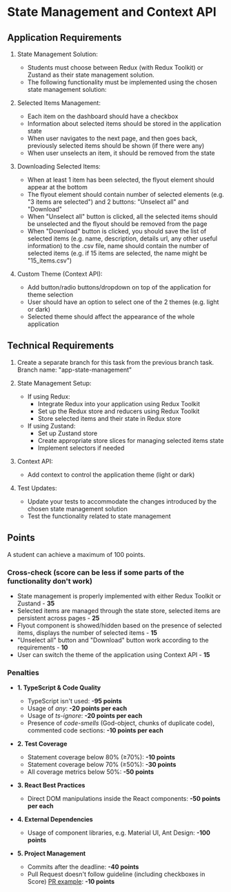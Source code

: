 # State Management and Context API

## Application Requirements

1. State Management Solution:

   - Students must choose between Redux (with Redux Toolkit) or Zustand as their state management solution.
   - The following functionality must be implemented using the chosen state management solution:

2. Selected Items Management:
   - Each item on the dashboard should have a checkbox
   - Information about selected items should be stored in the application state
   - When user navigates to the next page, and then goes back, previously selected items should be shown (if there were any)
   - When user unselects an item, it should be removed from the state
3. Downloading Selected Items:

   - When at least 1 item has been selected, the flyout element should appear at the bottom
   - The flyout element should contain number of selected elements (e.g. "3 items are selected") and 2 buttons: "Unselect all" and "Download"
   - When "Unselect all" button is clicked, all the selected items should be unselected and the flyout should be removed from the page
   - When "Download" button is clicked, you should save the list of selected items (e.g. name, description, details url, any other useful information) to the .csv file, name should contain the number of selected items (e.g. if 15 items are selected, the name might be "15_items.csv")

4. Custom Theme (Context API):
   - Add button/radio buttons/dropdown on top of the application for theme selection
   - User should have an option to select one of the 2 themes (e.g. light or dark)
   - Selected theme should affect the appearance of the whole application

## Technical Requirements

1. Create a separate branch for this task from the previous branch task. Branch name: "app-state-management"

2. State Management Setup:

   - If using Redux:
     - Integrate Redux into your application using Redux Toolkit
     - Set up the Redux store and reducers using Redux Toolkit
     - Store selected items and their state in Redux store
   - If using Zustand:
     - Set up Zustand store
     - Create appropriate store slices for managing selected items state
     - Implement selectors if needed

3. Context API:

   - Add context to control the application theme (light or dark)

4. Test Updates:
   - Update your tests to accommodate the changes introduced by the chosen state management solution
   - Test the functionality related to state management

## Points

A student can achieve a maximum of 100 points.

### Cross-check (score can be less if some parts of the functionality don't work)

- State management is properly implemented with either Redux Toolkit or Zustand - **35**
- Selected items are managed through the state store, selected items are persistent across pages - **25**
- Flyout component is showed/hidden based on the presence of selected items, displays the number of selected items - **15**
- "Unselect all" button and "Download" button work according to the requirements - **10**
- User can switch the theme of the application using Context API - **15**

### Penalties

- **1. TypeScript & Code Quality**

  - TypeScript isn't used: **-95 points**
  - Usage of _any_: **-20 points per each**
  - Usage of _ts-ignore_: **-20 points per each**
  - Presence of _code-smells_ (God-object, chunks of duplicate code), commented code sections: **-10 points per each**

- **2. Test Coverage**

  - Statement coverage below 80% (≥70%): **-10 points**
  - Statement coverage below 70% (≥50%): **-30 points**
  - All coverage metrics below 50%: **-50 points**

- **3. React Best Practices**

  - Direct DOM manipulations inside the React components: **-50 points per each**

- **4. External Dependencies**

  - Usage of component libraries, e.g. Material UI, Ant Design: **-100 points**

- **5. Project Management**
  - Commits after the deadline: **-40 points**
  - Pull Request doesn't follow guideline (including checkboxes in Score) [PR example](https://rs.school/docs/en/pull-request-review-process#pull-request-description-must-contain-the-following): **-10 points**
